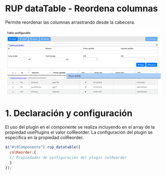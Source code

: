 # RUP dataTable - Reordena columnas

Permite reordenar las columnas arrastrando desde la cabecera.



![Imagen 1](img/rup.datatable.colReorder_1.png)

# 1. Declaración y configuración

El uso del plugin en el componente se realiza incluyendo en el array de la propiedad usePlugins el valor colReorder. La configuración del plugin se especifica en la propiedad colReorder.

```js
$("#idComponente").rup_datatable({
  colReorder:{
  // Propiedades de configuración del plugin colReorder
  }
});
```
